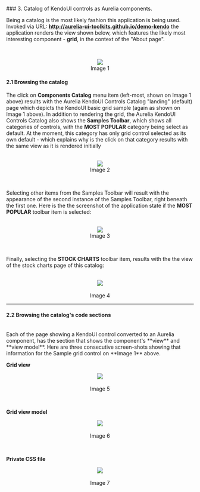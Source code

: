 <br>
### 3. Catalog of KendoUI controls as Aurelia components.

Being a catalog is the most likely fashion this application is being used. Invoked via URL: **<a href="http://aurelia-ui-toolkits.github.io/demo-kendo">http://aurelia-ui-toolkits.github.io/demo-kendo</a>** the application renders the view shown below, which features the likely most interesting component -  **grid**, in the context of the "About page".

<br>
<p align=center>
  <img src="https://cloud.githubusercontent.com/assets/2712405/13064878/bd047f2a-d424-11e5-8b9b-9bb226d7d6b1.png"></img>
<br>
  Image 1
</p>

#### 2.1 Browsing the catalog

The click on **Components Catalog** menu item (left-most, shown on Image 1 above) results with the Aurelia KendoUI Controls Catalog "landing" (default) page which depicts the KendoUI basic grid sample (again as shown on Image 1 above). In addition to rendering the grid, the Aurelia KendoUI Controls Catalog also shows the **Samples Toolbar**, which shows all categories of controls, with the **MOST POPULAR** category being select as default. At the moment, this category has only grid control selected as its own default - which explains why is the click on that category results with the same view as it is rendered initially
<br>
<br>
<p align=center>
  <img src="https://cloud.githubusercontent.com/assets/2712405/13230848/0af301f2-d975-11e5-8421-8d4488a130b6.png"></img>
<br>
  Image 2
</p>

<br>

Selecting other items from the Samples Toolbar will result with the appearance of the second instance of the Samples Toolbar, right beneath the first one. Here is the the screenshot of the application state if the **MOST POPULAR** toolbar item is selected:
<br>
<br>

<p align=center>
  <img src="https://cloud.githubusercontent.com/assets/2712405/13231064/ff2f3d44-d975-11e5-84e2-69a2bbfebee0.png"></img>
 <br>
Image 3
</p>

<br>

Finally, selecting the **STOCK CHARTS** toolbar item, results with the the view of the stock charts page of this catalog:
<br>
<br>

<p align=center>
  <img src="https://cloud.githubusercontent.com/assets/2712405/13233828/9b9c51d2-d983-11e5-8818-c50d27cad9ff.png"></img>
 <br><br>
Image 4
</p>

* * *
#### 2.2 Browsing the catalog's code sections
<br>
Each of the page showing a KendoUI control converted to an Aurelia component, has the section that shows the component's **view** and **view model**. Here are three consecutive screen-shots showing that information for the Sample grid control on **Image 1** above.
<br>

**Grid view**

<p align=center>
  <img src="https://cloud.githubusercontent.com/assets/2712405/13233914/247a9626-d984-11e5-9353-9ce69a19a114.png"></img>
 <br><br>
Image 5
</p>
<br>

**Grid view model**

<p align=center>
  <img src="https://cloud.githubusercontent.com/assets/2712405/13233950/48312120-d984-11e5-9fa6-16534a368d02.png"></img>
 <br><br>
Image 6
</p>
<br>

**Private CSS file**

<p align=center>
  <img src="https://cloud.githubusercontent.com/assets/2712405/13233984/6ad606c8-d984-11e5-9a19-606cca7a1610.png"></img>
 <br><br>
Image 7
</p>

